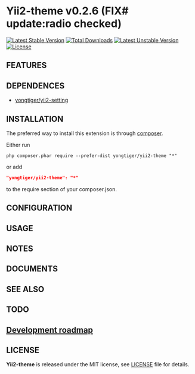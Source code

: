 # Yii2-theme v0.2.6 (FIX# update:radio checked)

[![Latest Stable Version](https://poser.pugx.org/yongtiger/yii2-theme/v/stable)](https://packagist.org/packages/yongtiger/yii2-theme)
[![Total Downloads](https://poser.pugx.org/yongtiger/yii2-theme/downloads)](https://packagist.org/packages/yongtiger/yii2-theme) 
[![Latest Unstable Version](https://poser.pugx.org/yongtiger/yii2-theme/v/unstable)](https://packagist.org/packages/yongtiger/yii2-theme)
[![License](https://poser.pugx.org/yongtiger/yii2-theme/license)](https://packagist.org/packages/yongtiger/yii2-theme)


## FEATURES


## DEPENDENCES

* [yongtiger/yii2-setting](https://github.com/yongtiger/yii2-setting)


## INSTALLATION   

The preferred way to install this extension is through [composer](http://getcomposer.org/download/).

Either run

```
php composer.phar require --prefer-dist yongtiger/yii2-theme "*"
```

or add

```json
"yongtiger/yii2-theme": "*"
```

to the require section of your composer.json.


## CONFIGURATION


## USAGE


## NOTES


## DOCUMENTS


## SEE ALSO


## TODO


## [Development roadmap](docs/development-roadmap.md)


## LICENSE 
**Yii2-theme** is released under the MIT license, see [LICENSE](https://opensource.org/licenses/MIT) file for details.
